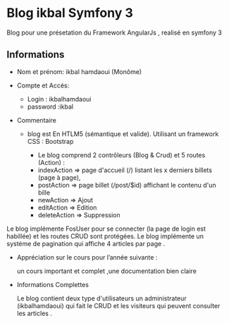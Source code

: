 Blog ikbal Symfony 3 
========================
Blog pour une présetation du Framework AngularJs  , realisé en symfony 3


Informations
--------------


  * Nom et prénom: ikbal hamdaoui (Monôme)

  * Compte et Accés:
    * Login : ikbalhamdaoui
    * password :ikbal

  * Commentaire
     * blog  est En HTLM5 (sémantique et valide). Utilisant un framework CSS : Bootstrap

        * Le blog comprend 2 contrôleurs (Blog & Crud) et 5 routes (Action) :
        * indexAction => page d'accueil (/) listant les x derniers billets (page à page),
        * postAction => page billet (/post/$id) affichant le contenu d'un bille
        * newAction => Ajout
        * editAction => Edition
        * deleteAction => Suppression

  Le blog implémente FosUser pour se connecter (la page de login est  habillée) et les routes CRUD sont 
protégées.
  Le blog implémente un systéme de pagination qui affiche 4 articles par page .

  * Appréciation sur le cours pour l’année suivante :
    
      un cours  important et complet ,une documentation  bien claire 


  * Informations Complettes 
  

      Le  blog contient deux  type d'utilisateurs un administrateur  (ikbalhamdaoui) qui fait le CRUD et les visiteurs  qui peuvent consulter les articles .